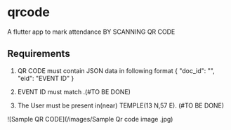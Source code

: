 # qrcode

A flutter app to mark attendance BY SCANNING QR CODE

## Requirements
1. QR CODE must contain JSON data in following format
    {
     "doc_id": "<DOCUMENT ID>",
     "eid": "EVENT ID"
    } 
2. EVENT ID must match .(#TO BE DONE)

3. The User must be present in(near) TEMPLE(13 N,57 E). (#TO BE DONE)

![Sample QR CODE](/images/Sample Qr code image .jpg)
